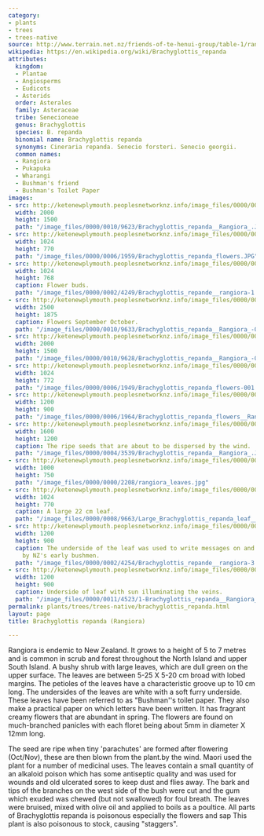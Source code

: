 ```yaml
---
category:
- plants
- trees
- trees-native
source: http://www.terrain.net.nz/friends-of-te-henui-group/table-1/rangiora-new.html
wikipedia: https://en.wikipedia.org/wiki/Brachyglottis_repanda
attributes:
  kingdom:
  - Plantae
  - Angiosperms
  - Eudicots
  - Asterids
  order: Asterales
  family: Asteraceae
  tribe: Senecioneae
  genus: Brachyglottis
  species: B. repanda
  binomial name: Brachyglottis repanda
  synonyms: Cineraria repanda. Senecio forsteri. Senecio georgii.
  common names:
  - Rangiora
  - Pukapuka
  - Wharangi
  - Bushman's friend
  - Bushman's Toilet Paper
images:
- src: http://ketenewplymouth.peoplesnetworknz.info/image_files/0000/0010/9623/Brachyglottis_repanda__Rangiora_.JPG
  width: 2000
  height: 1500
  path: "/image_files/0000/0010/9623/Brachyglottis_repanda__Rangiora_.JPG"
- src: http://ketenewplymouth.peoplesnetworknz.info/image_files/0000/0006/1959/Brachyglottis_repanda_flowers.JPG
  width: 1024
  height: 770
  path: "/image_files/0000/0006/1959/Brachyglottis_repanda_flowers.JPG"
- src: http://ketenewplymouth.peoplesnetworknz.info/image_files/0000/0002/4249/Brachyglottis_repande__rangiora-1.JPG
  width: 1024
  height: 768
  caption: Flower buds.
  path: "/image_files/0000/0002/4249/Brachyglottis_repande__rangiora-1.JPG"
- src: http://ketenewplymouth.peoplesnetworknz.info/image_files/0000/0010/9633/Brachyglottis_repanda__Rangiora_-001.JPG
  width: 2500
  height: 1875
  caption: Flowers September October.
  path: "/image_files/0000/0010/9633/Brachyglottis_repanda__Rangiora_-001.JPG"
- src: http://ketenewplymouth.peoplesnetworknz.info/image_files/0000/0010/9628/Brachyglottis_repanda__Rangiora_-002.JPG
  width: 2000
  height: 1500
  path: "/image_files/0000/0010/9628/Brachyglottis_repanda__Rangiora_-002.JPG"
- src: http://ketenewplymouth.peoplesnetworknz.info/image_files/0000/0006/1949/Brachyglottis_repanda_flowers-001.JPG
  width: 1024
  height: 772
  path: "/image_files/0000/0006/1949/Brachyglottis_repanda_flowers-001.JPG"
- src: http://ketenewplymouth.peoplesnetworknz.info/image_files/0000/0006/1964/Brachyglottis_repanda_flowers__Rangiora_flowers.JPG
  width: 1200
  height: 900
  path: "/image_files/0000/0006/1964/Brachyglottis_repanda_flowers__Rangiora_flowers.JPG"
- src: http://ketenewplymouth.peoplesnetworknz.info/image_files/0000/0004/3539/Brachyglottis_repanda__Rangiora_.JPG
  width: 1600
  height: 1200
  caption: The ripe seeds that are about to be dispersed by the wind.
  path: "/image_files/0000/0004/3539/Brachyglottis_repanda__Rangiora_.JPG"
- src: http://ketenewplymouth.peoplesnetworknz.info/image_files/0000/0000/2208/rangiora_leaves.jpg
  width: 1000
  height: 750
  path: "/image_files/0000/0000/2208/rangiora_leaves.jpg"
- src: http://ketenewplymouth.peoplesnetworknz.info/image_files/0000/0008/9663/Large_Brachyglottis_repanda_leaf__rangiora.JPG
  width: 1024
  height: 770
  caption: A large 22 cm leaf.
  path: "/image_files/0000/0008/9663/Large_Brachyglottis_repanda_leaf__rangiora.JPG"
- src: http://ketenewplymouth.peoplesnetworknz.info/image_files/0000/0002/4254/Brachyglottis_repande__rangiora-3.JPG
  width: 1200
  height: 900
  caption: The underside of the leaf was used to write messages on and as toilet paper
    by NZ's early bushmen.
  path: "/image_files/0000/0002/4254/Brachyglottis_repande__rangiora-3.JPG"
- src: http://ketenewplymouth.peoplesnetworknz.info/image_files/0000/0011/4523/1-Brachyglottis_repanda__Rangiora_-001.JPG
  width: 1200
  height: 900
  caption: Underside of leaf with sun illuminating the veins.
  path: "/image_files/0000/0011/4523/1-Brachyglottis_repanda__Rangiora_-001.JPG"
permalink: plants/trees/trees-native/brachyglottis_repanda.html
layout: page
title: Brachyglottis repanda (Rangiora)

---
```

Rangiora is endemic to New Zealand. It grows to a height of 5 to 7 metres and is common in scrub and forest throughout the North Island and upper South Island. A bushy shrub with large leaves, which are dull green on the upper surface. The leaves are between 5-25 X 5-20 cm broad with lobed margins. The petioles of the leaves have a characteristic groove up to 10 cm long. The undersides of the leaves are white with a soft furry underside. These leaves have been referred to as "Bushman''s toilet paper. They also make a practical paper on which letters have been written. It has fragrant creamy flowers that are abundant in spring. The flowers are found on much-branched panicles with each floret being about 5mm in diameter X 12mm long.

The seed are ripe when tiny 'parachutes' are formed after flowering (Oct/Nov), these are then blown from the plant.by the wind. 
Maori used the plant for a number of medicinal uses. The leaves contain a small quantity of an alkaloid poison which has some antiseptic quality and was used for wounds and old ulcerated sores to keep dust and flies away. The bark and tips of the branches on the west side of the bush were cut and the gum which exuded was chewed (but not swallowed) for foul breath. The leaves were bruised, mixed with olive oil and applied to boils as a poultice.
All parts of Brachyglottis repanda is poisonous especially the flowers and sap This plant is also poisonous to stock, causing "staggers".
